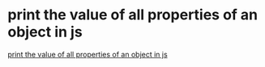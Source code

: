 # print the value of all properties of an object in js
[print the value of all properties of an object in js](https://aiwithcloud.com/2022/09/16/print_the_value_of_all_properties_of_an_object_in_js/)